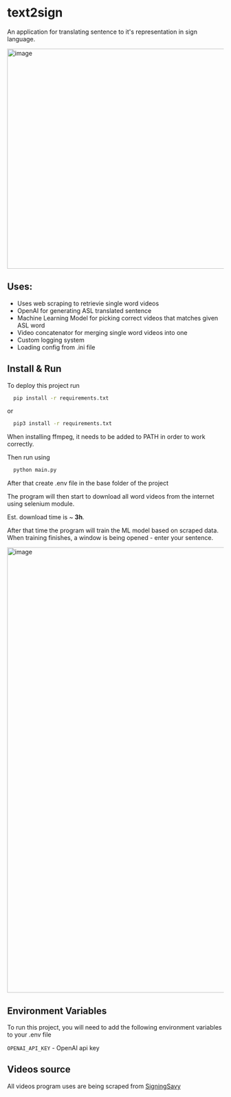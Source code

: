 
# text2sign

An application for translating sentence to it's representation in sign language.

<img width="512" alt="image" src="https://github.com/user-attachments/assets/10b7ada0-dd90-4b7b-b0ea-60500cc40b2d">

## Uses:
* Uses web scraping to retrievie single word videos
* OpenAI for generating ASL translated sentence
* Machine Learning Model for picking correct videos that matches given ASL word
* Video concatenator for merging single word videos into one
* Custom logging system
* Loading config from .ini file



## Install & Run

To deploy this project run 

```cmd
  pip install -r requirements.txt
```

or

```cmd
  pip3 install -r requirements.txt
```
When installing ffmpeg, it needs to be added to PATH in order to work correctly.


Then run using

```cmd
  python main.py
```

After that create .env file in the base folder of the project

The program will then start to download all word videos
from the internet using selenium module.

Est. download time is ~ **3h**.

After that time the program will train the ML model based on scraped data.
When training finishes, a window is being opened - enter your sentence.

<img width="1036" alt="image" src="https://github.com/user-attachments/assets/af5efc5c-4f62-462d-bb29-1b9cedcb0331">

## Environment Variables

To run this project, you will need to add the following environment variables to your .env file

`OPENAI_API_KEY` - OpenAI api key

## Videos source
All videos program uses are being scraped from [SigningSavy](https://www.signingsavvy.com/)
